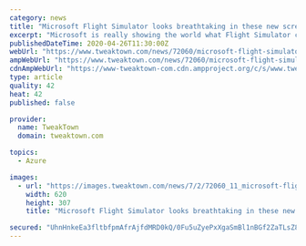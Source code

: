 ```yaml
---
category: news
title: "Microsoft Flight Simulator looks breathtaking in these new screenshots"
excerpt: "Microsoft is really showing the world what Flight Simulator can do when it can flex its graphical muscles, with some beautiful bokeh depth of field effects, gorgeous volumetric clouds and huge (real) worlds on display and running in real-time."
publishedDateTime: 2020-04-26T11:30:00Z
webUrl: "https://www.tweaktown.com/news/72060/microsoft-flight-simulator-looks-breathtaking-in-these-new-screenshots/index.html"
ampWebUrl: "https://www.tweaktown.com/news/72060/microsoft-flight-simulator-looks-breathtaking-in-these-new-screenshots/amp.html"
cdnAmpWebUrl: "https://www-tweaktown-com.cdn.ampproject.org/c/s/www.tweaktown.com/news/72060/microsoft-flight-simulator-looks-breathtaking-in-these-new-screenshots/amp.html"
type: article
quality: 42
heat: 42
published: false

provider:
  name: TweakTown
  domain: tweaktown.com

topics:
  - Azure

images:
  - url: "https://images.tweaktown.com/news/7/2/72060_11_microsoft-flight-simulator-looks-breathtaking-in-these-new-screenshots.jpg"
    width: 620
    height: 307
    title: "Microsoft Flight Simulator looks breathtaking in these new screenshots"

secured: "UhnHnkeEa3fltbfpmAfrAjfdMRD0kQ/0Fu5uZyePxXgaSmBl1nBGf2ZaTLsZ8FKFAvWhpYnGpC6pbJDBWvtsIHj+tJYrPvhHvjswjHMxd1PSQNpZjIhpvGFT/NMTYxQxBHKYMP0VroH8774g8fuZyo8exoWmR+NHBRZQq7QSXGxtTC+44LZei1Sc0v46bOZC2sO9CnwC8RZYn8d6qYqAyPJswJwoV/BhBHkK6OhH/6u06YprmDLojZ3QFxiPfGJGvp59ZegqePpBvJtZ6imRsK6PbC5+juohoC9mgQ8BGfmEy14Ro6/GVYhjvW+SpQS3;YM5QhHtwz9dfem6PoE5IfQ=="
---
```


